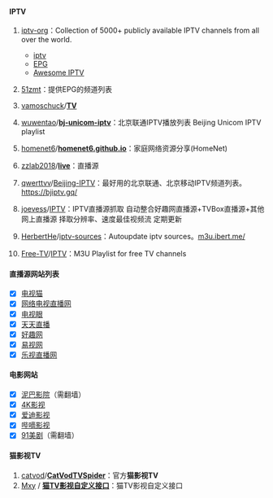 #### IPTV

1. [iptv-org](https://github.com/iptv-org)：Collection of 5000+ publicly available IPTV channels from all over the world.
   - [iptv](https://github.com/iptv-org/iptv)
   - [EPG](https://github.com/iptv-org/epg)
   - [Awesome IPTV](https://github.com/iptv-org/awesome-iptv)

2. [51zmt](http://epg.51zmt.top:8000/)：提供EPG的频道列表
3. [vamoschuck](https://github.com/vamoschuck)/**[TV](https://github.com/vamoschuck/TV)**
4. [wuwentao](https://github.com/wuwentao)/**[bj-unicom-iptv](https://github.com/wuwentao/bj-unicom-iptv)**：北京联通IPTV播放列表 Beijing Unicom IPTV playlist
5. [homenet6](https://github.com/homenet6)/**[homenet6.github.io](https://github.com/homenet6/homenet6.github.io)**：家庭网络资源分享(HomeNet)
6. [zzlab2018](https://github.com/zzlab2018)/**[live](https://github.com/zzlab2018/live)**：直播源
7. [qwerttvv](https://github.com/qwerttvv)/[Beijing-IPTV](https://github.com/qwerttvv/Beijing-IPTV)：最好用的北京联通、北京移动IPTV频道列表。https://bjiptv.gq/
8. [joevess](https://github.com/joevess)/[IPTV](https://github.com/joevess/IPTV)：IPTV直播源抓取 自动整合好趣网直播源+TVBox直播源+其他网上直播源 择取分辨率、速度最佳视频流 定期更新
9. [HerbertHe](https://github.com/HerbertHe)/[iptv-sources](https://github.com/HerbertHe/iptv-sources)：Autoupdate iptv sources。[m3u.ibert.me/](https://m3u.ibert.me/)
10. [Free-TV](https://github.com/Free-TV)/[IPTV](https://github.com/Free-TV/IPTV)：M3U Playlist for free TV channels

#### 直播源网站列表

- [x] [电视猫](https://www.tvmao.com/)
- [x] [网络电视直播网](http://www.hao5.net/)
- [x] [电视眼](http://www.tvyan.com/)
- [x] [天天直播](http://www.tiantianzhibo.net/)
- [x] [好趣网](http://www.haoqu.net/)
- [x] [易视网](http://www.cietv.com/)
- [x] [乐视直播网](http://www.leshi123.com/)

#### 电影网站

- [x] [泥巴影院](https://bit.ly/3s17eZa)（需翻墙）
- [x] [4K影视](https://www.4kvm.com/)
- [x] [爱迪影视](https://aidi.tv/)
- [x] [哔嘀影视](https://www.btbdys.com/)
- [x] [91美剧](https://mjw91.com/)（需翻墙）

#### 猫影视TV

1. [catvod](https://github.com/catvod)/**[CatVodTVSpider](https://github.com/catvod/CatVodTVSpider)**：官方**猫影视TV**
2. [Mxy](https://gitee.com/mxyseo) / **[猫TV影视自定义接口](https://gitee.com/mxyseo/cat-tv)**：猫TV影视自定义接口
